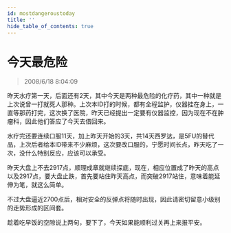 ```yaml
---
id: mostdangeroustoday
title: ''
hide_table_of_contents: true
---
```


# 今天最危险

> 2008/6/18 8:04:09

<div style={{color: '#FF0000', fontWeight: 'bold', fontSize: '18px', textAlign: 'left', lineHeight: '180%'}}>

昨天水疗第一天，后面还有2天，其中今天是两种最危险的化疗药，其中一种就是上次说曾一打就死人那种。上次本ID打的时候，都有全程监护，仪器挂在身上，一直等那药打完，这次换了医院，昨天已经提出一定要有仪器监控，因为现在不在肿瘤科，因此他们答应了今天去借回来。

 

水疗完还要连续口服11天，加上昨天开始的3天，共14天西罗达，是5FU的替代品，上次后者给本ID带来不少麻烦，这次要改口服的，宁愿时间长点，昨天吃了一次，没什么特别反应，应该可以承受。

 

昨天大盘上不去2917点，顺理成章就继续探底，现在，相应位置成了昨天的高点以及2917点，要大盘止跌，首先要站住昨天高点，而突破2917站住，意味着能延伸为笔，就这么简单。

 

不过大盘逼近2700点后，相对安全的反弹点将随时出现，因此请密切留意小级别的走势形成的区间套。

 

趁着吃早饭的空隙说上两句，要下了，今天如果能顺利过关再上来报平安。
</div>